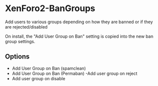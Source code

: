 # XenForo2-BanGroups

Add users to various groups depending on how they are banned or if they are rejected/disabled

On install, the "Add User Group on Ban" setting is copied into the new ban group settings.

## Options
- Add User Group on Ban (spamclean)
- Add User Group on Ban (Permaban)
 -Add user group on reject
- Add user group on disable
